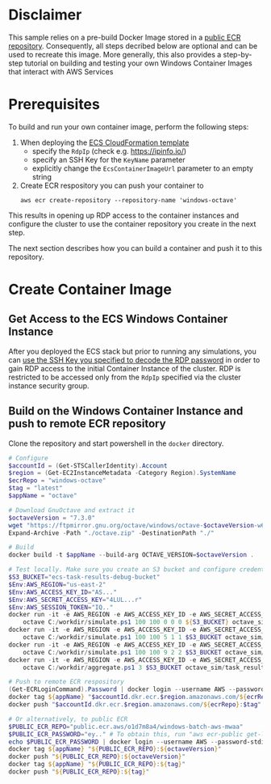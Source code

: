 # Disclaimer
This sample relies on a pre-build Docker Image stored in a [public ECR repository](https://gallery.ecr.aws/o1d7m8a4/windows-batch-aws-mwaa). Consequently, all steps decribed below are optional and can be used to recreate this image. More generally, this also provides a step-by-step tutorial on building and testing your own Windows Container Images that interact with AWS Services  

# Prerequisites
To build and run your own container image, perform the following steps:
1. When deploying the [ECS CloudFormation template](/cloudformation/ecs.yaml)
    - specify the `RdpIp` (check e.g. https://ipinfo.io/)
    - specify an SSH Key for the `KeyName` parameter
    - explicitly change the `EcsContainerImageUrl` parameter to an empty string
2. Create ECR respository you can push your container to
    ```shell
    aws ecr create-repository --repository-name 'windows-octave'
    ```
This results in opening up RDP access to the container instances and configure the cluster to use the container repository you create in the next step.

The next section describes how you can build a container and push it to this repository.

# Create Container Image

## Get Access to the ECS Windows Container Instance
After you deployed the ECS stack but prior to running any simulations, you can [use
the SSH Key you specified to decode the RDP password](https://aws.amazon.com/premiumsupport/knowledge-center/retrieve-windows-admin-password/) in order to gain RDP access to the initial Container Instance of the cluster.
RDP is restricted to be accessed only from the `RdpIp` specified via the cluster instance security group.

## Build on the Windows Container Instance and push to remote ECR repository
Clone the repository and start powershell in the `docker` directory.
```powershell
# Configure
$accountId = (Get-STSCallerIdentity).Account
$region = (Get-EC2InstanceMetadata -Category Region).SystemName
$ecrRepo = "windows-octave"
$tag = "latest"
$appName = "octave"

# Download GnuOctave and extract it
$octaveVersion = "7.3.0"
wget "https://ftpmirror.gnu.org/octave/windows/octave-$octaveVersion-w64.zip" -UseBasicParsing -OutFile "./octave.zip"
Expand-Archive -Path "./octave.zip" -DestinationPath "./"

# Build
docker build -t $appName --build-arg OCTAVE_VERSION=$octaveVersion .

# Test locally. Make sure you create an S3 bucket and configure credentials for the container to access it
$S3_BUCKET="ecs-task-results-debug-bucket"
$Env:AWS_REGION="us-east-2"
$Env:AWS_ACCESS_KEY_ID="AS..."
$Env:AWS_SECRET_ACCESS_KEY="4LUL...r"
$Env:AWS_SESSION_TOKEN="IQ.."
docker run -it -e AWS_REGION -e AWS_ACCESS_KEY_ID -e AWS_SECRET_ACCESS_KEY -e AWS_SESSION_TOKEN  `
    octave C:/workdir/simulate.ps1 100 100 0 0 0 ${S3_BUCKET} octave_sim/task_results
docker run -it -e AWS_REGION -e AWS_ACCESS_KEY_ID -e AWS_SECRET_ACCESS_KEY -e AWS_SESSION_TOKEN  `
    octave C:/workdir/simulate.ps1 100 100 5 1 1 $S3_BUCKET octave_sim/task_results
docker run -it -e AWS_REGION -e AWS_ACCESS_KEY_ID -e AWS_SECRET_ACCESS_KEY -e AWS_SESSION_TOKEN  `
    octave C:/workdir/simulate.ps1 100 100 9 2 2 $S3_BUCKET octave_sim/task_results
docker run -it -e AWS_REGION -e AWS_ACCESS_KEY_ID -e AWS_SECRET_ACCESS_KEY -e AWS_SESSION_TOKEN  `
    octave C:/workdir/aggregate.ps1 3 $S3_BUCKET octave_sim/task_results octave_sim/aggregated_results

# Push to remote ECR respository
(Get-ECRLoginCommand).Password | docker login --username AWS --password-stdin "$accountId.dkr.ecr.$region.amazonaws.com"
docker tag ${appName} "$accountId.dkr.ecr.$region.amazonaws.com/${ecrRepo}:$tag"
docker push "$accountId.dkr.ecr.$region.amazonaws.com/${ecrRepo}:$tag"

# Or alternatively, to public ECR
$PUBLIC_ECR_REPO="public.ecr.aws/o1d7m8a4/windows-batch-aws-mwaa"
$PUBLIC_ECR_PASSWORD="ey.." # To obtain this, run "aws ecr-public get-login-password"
echo $PUBLIC_ECR_PASSWORD | docker login --username AWS --password-stdin "public.ecr.aws"
docker tag ${appName} "${PUBLIC_ECR_REPO}:${octaveVersion}"
docker push "${PUBLIC_ECR_REPO}:${octaveVersion}"
docker tag ${appName} "${PUBLIC_ECR_REPO}:${tag}"
docker push "${PUBLIC_ECR_REPO}:${tag}"
```
